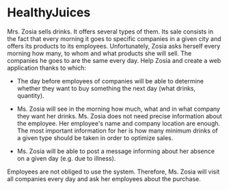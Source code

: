 # HealthyJuices

Mrs. Zosia sells drinks. It offers several types of them. Its sale consists in the fact that every morning it goes to specific companies in a given city and offers its products to its employees. Unfortunately, Zosia asks herself every morning how many, to whom and what products she will sell. The companies he goes to are the same every day. Help Zosia and create a web application thanks to which:

- The day before employees of companies will be able to determine whether they want to buy something the next day (what drinks, quantity).

- Ms. Zosia will see in the morning how much, what and in what company they want her drinks. Ms. Zosia does not need precise information about the employee. Her employee's name and company location are enough. The most important information for her is how many minimum drinks of a given type should be taken in order to optimize sales.

- Ms. Zosia will be able to post a message informing about her absence on a given day (e.g. due to illness).

Employees are not obliged to use the system. Therefore, Ms. Zosia will visit all companies every day and ask her employees about the purchase.

